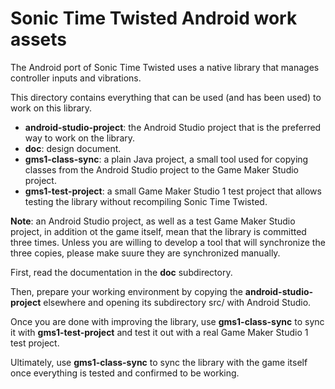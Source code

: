 # Sonic Time Twisted Android work assets #

The Android port of Sonic Time Twisted uses a native library that manages controller inputs and vibrations.

This directory contains everything that can be used (and has been used) to work on this library.
 - **android-studio-project**: the Android Studio project that is the preferred way to work on the library.
 - **doc**: design document.
 - **gms1-class-sync**: a plain Java project, a small tool used for copying classes from the Android Studio project to the Game Maker Studio project.
 - **gms1-test-project**: a small Game Maker Studio 1 test project that allows testing the library without recompiling Sonic Time Twisted.

**Note**: an Android Studio project, as well as a test Game Maker Studio project, in addition ot the game itself, mean that the library is committed three times. Unless you are willing to develop a tool that will synchronize the three copies, please make suure they are synchronized manually.

First, read the documentation in the **doc** subdirectory.

Then, prepare your working environment by copying the **android-studio-project** elsewhere and opening its subdirectory src/ with Android Studio.

Once you are done with improving the library, use **gms1-class-sync** to sync it with **gms1-test-project** and test it out with a real Game Maker Studio 1 test project.

Ultimately, use **gms1-class-sync** to sync the library with the game itself once everything is tested and confirmed to be working.
